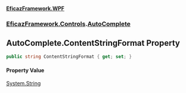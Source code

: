 #### [EficazFramework.WPF](EficazFrameworkWPF.md 'EficazFramework WPF')
### [EficazFramework.Controls](EficazFrameworkWPF.md#EficazFramework.Controls 'EficazFramework.Controls').[AutoComplete](EficazFramework.Controls/AutoComplete.md 'EficazFramework.Controls.AutoComplete')

## AutoComplete.ContentStringFormat Property

```csharp
public string ContentStringFormat { get; set; }
```

#### Property Value
[System.String](https://docs.microsoft.com/en-us/dotnet/api/System.String 'System.String')